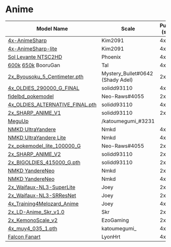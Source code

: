 # Anime
|                                                                                           Model Name                                                                                            |              Scale               | Purpose (short) |      sample      |
| ----------------------------------------------------------------------------------------------------------------------------------------------------------------------------------------------- | -------------------------------- | --------------- | ---------------- |
| [4x-AnimeSharp](https://mega.nz/file/CFZGHb4A#yo2NaVANd9-gk9n4lxA9zkzKPqVukZYpzendRVCinDw)                                                                                                      | Kim2091                          | 4x              | Anime or Text    |
| [4x-AnimeSharp-lite](https://mega.nz/file/CFZGHb4A#yo2NaVANd9-gk9n4lxA9zkzKPqVukZYpzendRVCinDw)                                                                                                 | Kim2091                          | 4x              | Anime            |
| [Sol Levante NTSC2HD](https://drive.google.com/open?id=1H3F8OVBnK2cd5NjbCyc3tGwTZJBF1gk7)                                                                                                       | Phoenix                          | 4x              | Anime/Pretrained |
| [600k](https://drive.google.com/file/d/1DRyqqy24OU6G_mwsGjy6Zaxan_Fy1LNU/view?usp=sharing) [650k](https://drive.google.com/file/d/1psKp2DLWscPmDuzSTC8XqXL0LWnWuTYs/view?usp=sharing) BooruGan  | Tal                              | 4x              | Anime            |
| [2x\_Byousoku\_5\_Centimeter.pth](https://drive.google.com/file/d/1FWzEgqaSg2z0qOSjcmAxEUB3clEkm1PG/view)                                                                                       | Mystery_Bullet#0642 (Shady Adel) | 2x              | Anime/Pretrained |
| [4x\_OLDIES\_290000\_G\_FINAL](https://1fichier.com/?tsmmdifzgwkwtdfcc5uo)                                                                                                                      | solidd93110                      | 4x              | Anime            |
| [fidelbd\_pokemodel](https://www23.zippyshare.com/v/lhOStpVa/file.html)                                                                                                                         | Neo-Raws#4055                    | 2x              | Anime            |
| [4x\_OLDIES\_ALTERNATIVE\_FINAL.pth](https://1fichier.com/?u7kwdxdn6uljha3icte8)                                                                                                                | solidd93110                      | 4x              | Anime            |
| [2x\_SHARP\_ANIME\_V1](https://1fichier.com/?cnw3fwws08tdoaxycimj)                                                                                                                              | solidd93110                      | 2x              | Anime            |
| [MeguUp](https://s.katou.pw/4x_MeguUp_150000_G.pth)                                                                                                                                             | /katoumegumi_#3231               |                 | Anime            |
| [NMKD UltraYandere](https://icedrive.net/1/43GNBihZyi)                                                                                                                                          | Nmkd                             | 4x              | Art/Anime        |
| [NMKD UltraYandere Lite](https://icedrive.net/1/43GNBihZyi)                                                                                                                                     | Nmkd                             | 4x              | Anime            |
| [2x\_pokemodel\_lite\_100000\_G](https://www115.zippyshare.com/v/O2do1VCf/file.html)                                                                                                            | Neo-Raws#4055                    | 2x              | Anime            |
| [2x\_SHARP\_ANIME\_V2](https://1fichier.com/?020t1y83kjrusd95dh0a)                                                                                                                              | solidd93110                      | 2x              | Anime            |
| [2x\_BIGOLDIES\_415000\_G.pth](https://1fichier.com/?23hzkj20isef5b75cw3y)                                                                                                                      | solidd93110                      | 2x              | Anime            |
| [NMKD YandereNeo](https://icedrive.net/1/f0UAiRqz3N)                                                                                                                                            | Nmkd                             | 2x              | Anime            |
| [NMKD YandereNeo](https://icedrive.net/1/f0UAiRqz3N)                                                                                                                                            | Nmkd                             | 4x              | Anime            |
| [2x\_Waifaux-NL3-SuperLite](https://u.pcloud.link/publink/show?code=XZRAmuXZRy3vkvvBdTftheNOFeJ0tLLv74eX)                                                                                       | Joey                             | 2x              |                  |
| [2x\_Waifaux-NL3-SRResNet](https://u.pcloud.link/publink/show?code=XZPLWuXZbQz9nPrUhlytIN0ne4UjyzQRMHmX)                                                                                        | Joey                             | 2x              |                  |
| [4x\_Training4Melozard\_Anime](https://u.pcloud.link/publink/show?code=kZcUlBXZ9egcFjtf3cjX02lDqNAr5j4l3jFX)                                                                                    | Joey                             | 4x              | Anime            |
| [2x\_LD-Anime\_Skr\_v1.0](https://drive.google.com/file/d/18iWj4eWiMfUd2WyLCEzMlZK1JVT7L8nT/view?usp=sharing)                                                                                   | Skr                              | 2x              | Denoise/Dehalo   |
| [2x\_KemonoScale\_v2](https://drive.google.com/drive/u/4/folders/19IQNM5Vo5vGcoKaRJaRrLScfxBbFBVff)                                                                                             | EzoGaming                        | 2x              | Anime            |
| [4x\_muy4\_035\_1.pth](https://s.katou.pw/4x_muy4_035_1.pth)                                                                                                                                    | katoumegumi_                     | 4x              | Anime            |
| [Falcon Fanart](http://www.mediafire.com/file/w3jujtm752hvdj1/Manga109Attempt.pth.zip/file)                                                                                                     | LyonHrt                          | 4x              | Anime            |
